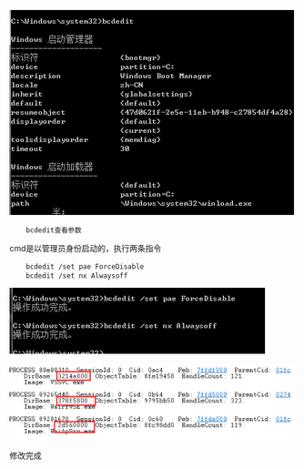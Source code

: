 ![](https://raw.githubusercontent.com/Whitebird0/tuchuang/main/QQ%E6%88%AA%E5%9B%BE20211103155245.png)

        bcdedit查看参数

cmd是以管理员身份启动的，执行两条指令

        bcdedit /set pae ForceDisable
        bcdedit /set nx Alwaysoff

![](https://raw.githubusercontent.com/Whitebird0/tuchuang/main/QQ%E6%88%AA%E5%9B%BE20211103155532.png)

![](https://raw.githubusercontent.com/Whitebird0/tuchuang/main/QQ%E6%88%AA%E5%9B%BE20211103160026.png)

修改完成
